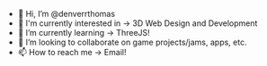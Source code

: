 - 👋 Hi, I’m @denverrthomas
- 👀 I'm currently interested in -> 3D Web Design and Development
- 🌱 I’m currently learning -> ThreeJS!
- 💞️ I’m looking to collaborate on game projects/jams, apps, etc.
- 📫 How to reach me -> Email!

<!---
frodosynthesis/frodosynthesis is a ✨ special ✨ repository because its `README.md` (this file) appears on your GitHub profile.
You can click the Preview link to take a look at your changes.
--->
